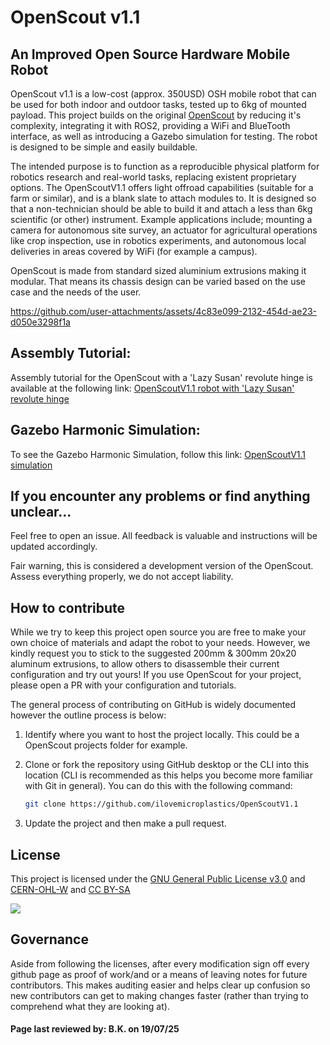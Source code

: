 # OpenScout v1.1

## An Improved Open Source Hardware Mobile Robot
OpenScout v1.1 is a low-cost (approx. 350USD) OSH mobile robot that can be used for both indoor and outdoor tasks, tested up to 6kg of mounted payload. This project builds on the original [OpenScout](https://zenodo.org/doi/10.5281/zenodo.10263675) by reducing it's complexity, integrating it with ROS2, providing a WiFi and BlueTooth interface, as well as introducing a Gazebo simulation for testing. The robot is designed to be simple and easily buildable.

The intended purpose is to function as a reproducible physical platform for robotics research and real-world tasks, replacing existent proprietary options. The OpenScoutV1.1 offers light offroad capabilities (suitable for a farm or similar), and is a blank slate to attach modules to. It is designed so that a non-technician should be able to build it and attach a less than 6kg scientific (or other) instrument. Example applications include; mounting a camera for autonomous site survey, an actuator for agricultural operations like crop inspection, use in robotics experiments, and autonomous local deliveries in areas covered by WiFi (for example a campus).

OpenScout is made from standard sized aluminium extrusions making it modular. That means its chassis design can be varied based on the use case and the needs of the user.

https://github.com/user-attachments/assets/4c83e099-2132-454d-ae23-d050e3298f1a

## Assembly Tutorial:
Assembly tutorial for the OpenScout with a 'Lazy Susan' revolute hinge is available at the following link:
[OpenScoutV1.1 robot with 'Lazy Susan' revolute hinge](Hardware/robot_with_lazy_susan_bearing/README.md)

## Gazebo Harmonic Simulation:
To see the Gazebo Harmonic Simulation, follow this link:
[OpenScoutV1.1 simulation](Software/simulation/openscout_ws/README.md)

## If you encounter any problems or find anything unclear...

Feel free to open an issue. All feedback is valuable and instructions will be updated accordingly. 

Fair warning, this is considered a development version of the OpenScout. Assess everything properly, we do not accept liability.

## How to contribute
While we try to keep this project open source you are free to make your own choice of materials and adapt the robot to your needs. However, we kindly request you to stick to the suggested 200mm & 300mm 20x20 aluminum extrusions, to allow others to disassemble their current configuration and try out yours! If you use OpenScout for your project, please open a PR with your configuration and tutorials. 

The general process of contributing on GitHub is widely documented however the outline process is below:

1. Identify where you want to host the project locally. This could be a OpenScout projects folder for example. 


1. Clone or fork the repository using GitHub desktop or the CLI into this location (CLI is recommended as this helps you become more familiar with Git in general). You can do this with the following command:

    ```bash
    git clone https://github.com/ilovemicroplastics/OpenScoutV1.1
    ```

1. Update the project and then make a pull request.

## License

This project is licensed under the [GNU General Public License v3.0](LICENSE) and [CERN-OHL-W](LICENCE) and [CC BY-SA](CC-BY-SA_LICENCE)

<p align="left" width="100%">
    <img src="Documentation/Images/oshw_cert_label.png">
</p>

## Governance

Aside from following the licenses, after every modification sign off every github page as proof of work/and or a means of leaving notes for future contributors. This makes auditing easier and helps clear up confusion so new contributors can get to making changes faster (rather than trying to comprehend what they are looking at).

#### Page last reviewed by: B.K. on 19/07/25
